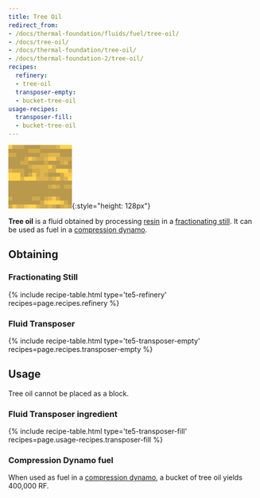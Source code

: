 ```yaml
---
title: Tree Oil
redirect_from:
- /docs/thermal-foundation/fluids/fuel/tree-oil/
- /docs/tree-oil/
- /docs/thermal-foundation/tree-oil/
- /docs/thermal-foundation-2/tree-oil/
recipes:
  refinery:
  - tree-oil
  transposer-empty:
  - bucket-tree-oil
usage-recipes:
  transposer-fill:
  - bucket-tree-oil
---
```


![Tree oil](/assets/images/thermal-foundation-2/tree-oil.gif){:style="height: 128px"}


**Tree oil** is a fluid obtained by processing [resin](/docs/1.12/thermal-foundation-2/resin/) in a
[fractionating still](/docs/1.12/thermal-expansion-5/fractionating-still/). It can be used as fuel in a
[compression dynamo](/docs/1.12/thermal-expansion-5/compression-dynamo/).


Obtaining
---------

### Fractionating Still
{% include recipe-table.html type='te5-refinery' recipes=page.recipes.refinery %}

### Fluid Transposer
{% include recipe-table.html type='te5-transposer-empty' recipes=page.recipes.transposer-empty %}


Usage
-----

Tree oil cannot be placed as a block.

### Fluid Transposer ingredient
{% include recipe-table.html type='te5-transposer-fill' recipes=page.usage-recipes.transposer-fill %}

### Compression Dynamo fuel
When used as fuel in a [compression
dynamo](/docs/1.12/thermal-expansion-5/compression-dynamo/), a bucket of tree oil
yields 400,000 RF.
